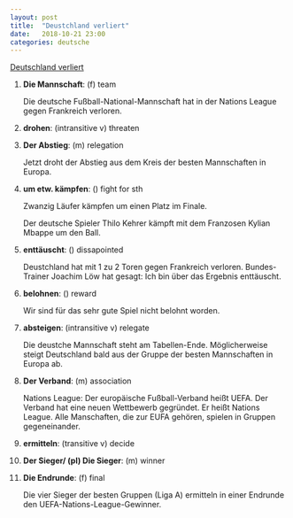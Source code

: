 ```yaml
---
layout: post
title:  "Deustchland verliert"
date:   2018-10-21 23:00
categories: deutsche
---
```


[Deutschland verliert](https://www.nachrichtenleicht.de/deutschland-verliert.2039.de.html?dram:article_id=430852)

1. **Die Mannschaft**: (f) team

    Die deutsche Fußball-National-Mannschaft hat in der Nations League gegen Frankreich verloren.

2. **drohen**: (intransitive v) threaten

3. **Der Abstieg**: (m) relegation

    Jetzt droht der Abstieg aus dem Kreis der besten Mannschaften in Europa.

4. **um etw. kämpfen**: () fight for sth

    Zwanzig Läufer kämpfen um einen Platz im Finale.

    Der deutsche Spieler Thilo Kehrer kämpft mit dem Franzosen Kylian Mbappe um den Ball.

5. **enttäuscht**: () dissapointed

    Deustchland hat mit 1 zu 2 Toren gegen Frankreich verloren. Bundes-Trainer Joachim Löw hat gesagt: Ich bin über das Ergebnis enttäuscht.

6. **belohnen**: () reward

    Wir sind für das sehr gute Spiel nicht belohnt worden.

7. **absteigen**: (intransitive v) relegate

    Die deustche Mannschaft steht am Tabellen-Ende. Möglicherweise steigt Deutschland bald aus der Gruppe der besten Mannschaften in Europa ab.

8. **Der Verband**: (m) association

    Nations League: Der europäische Fußball-Verband heißt UEFA. Der Verband hat eine neuen Wettbewerb gegründet. Er heißt Nations League. Alle Manschaften, die zur EUFA gehören, spielen in Gruppen gegeneinander.

9. **ermitteln**: (transitive v) decide

10. **Der Sieger/ (pl) Die Sieger**: (m) winner

11. **Die Endrunde**: (f) final

    Die vier Sieger der besten Gruppen (Liga A) ermitteln in einer Endrunde den UEFA-Nations-League-Gewinner.
